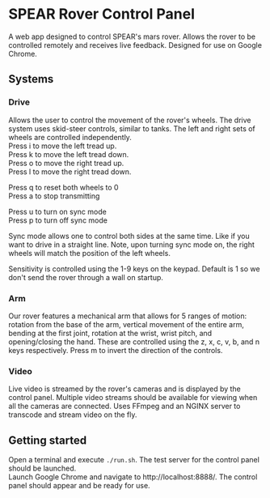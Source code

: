 # SPEAR Rover Control Panel
A web app designed to control SPEAR's mars rover. Allows the rover to be controlled remotely and receives live feedback. Designed for use on Google Chrome.

## Systems
### Drive
Allows the user to control the movement of the rover's wheels.
The drive system uses skid-steer controls, similar to tanks.
The left and right sets of wheels are controlled independently.<br>
Press i to move the left tread up.<br>
Press k to move the left tread down.<br>
Press o to move the right tread up.<br>
Press l to move the right tread down.<br>

Press q to reset both wheels to 0<br>
Press a to stop transmitting<br>

Press u to turn on sync mode<br>
Press p to turn off sync mode<br>

Sync mode allows one to control both sides at the same time. Like if you want to drive in a straight line. Note, upon turning sync mode on, the right wheels will match the position of the left wheels.

Sensitivity is controlled using the 1-9 keys on the keypad. Default is 1 so we don't send the rover through a wall on startup.

### Arm
Our rover features a mechanical arm that allows for 5 ranges of motion:
rotation from the base of the arm, vertical movement of the entire arm,
bending at the first joint, rotation at the wrist, wrist pitch, and opening/closing the hand.
These are controlled using the z, x, c, v, b, and n keys respectively.
Press m to invert the direction of the controls.

### Video
Live video is streamed by the rover's cameras and is displayed by the control panel.
Multiple video streams should be available for viewing when all the cameras are connected.
Uses FFmpeg and an NGINX server to transcode and stream video on the fly.

## Getting started
Open a terminal and execute `./run.sh`. The test server for the control panel should be launched.<br>
Launch Google Chrome and navigate to http://localhost:8888/. The control panel should appear and be ready for use.
